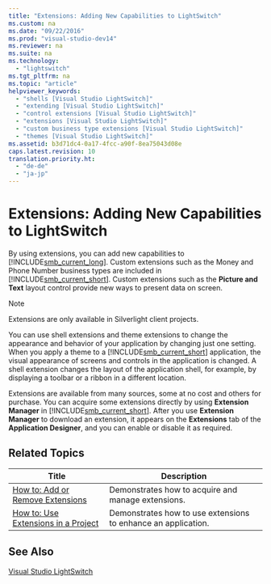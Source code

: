```yaml
---
title: "Extensions: Adding New Capabilities to LightSwitch"
ms.custom: na
ms.date: "09/22/2016"
ms.prod: "visual-studio-dev14"
ms.reviewer: na
ms.suite: na
ms.technology: 
  - "lightswitch"
ms.tgt_pltfrm: na
ms.topic: "article"
helpviewer_keywords: 
  - "shells [Visual Studio LightSwitch]"
  - "extending [Visual Studio LightSwitch]"
  - "control extensions [Visual Studio LightSwitch]"
  - "extensions [Visual Studio LightSwitch]"
  - "custom business type extensions [Visual Studio LightSwitch]"
  - "themes [Visual Studio LightSwitch]"
ms.assetid: b3d71dc4-0a17-4fcc-a90f-8ea75043d08e
caps.latest.revision: 10
translation.priority.ht: 
  - "de-de"
  - "ja-jp"
---
```

# Extensions: Adding New Capabilities to LightSwitch
By using extensions, you can add new capabilities to [!INCLUDE[smb_current_long](../VS_csharp/includes/smb_current_long_md.md)]. Custom extensions such as the Money and Phone Number business types are included in [!INCLUDE[smb_current_short](../VS_csharp/includes/smb_current_short_md.md)]. Custom extensions such as the **Picture and Text** layout control provide new ways to present data on screen.  
  
> [!NOTE]
>  Extensions are only available in Silverlight client projects.  
  
 You can use shell extensions and theme extensions to change the appearance and behavior of your application by changing just one setting. When you apply a theme to a [!INCLUDE[smb_current_short](../VS_csharp/includes/smb_current_short_md.md)] application, the visual appearance of screens and controls in the application is changed. A shell extension changes the layout of the application shell, for example, by displaying a toolbar or a ribbon in a different location.  
  
 Extensions are available from many sources, some at no cost and others for purchase. You can acquire some extensions directly by using **Extension Manager** in [!INCLUDE[smb_current_short](../VS_csharp/includes/smb_current_short_md.md)]. After you use **Extension Manager** to download an extension, it appears on the **Extensions** tab of the **Application Designer**, and you can enable or disable it as required.  
  
## Related Topics  
  
|Title|Description|  
|-----------|-----------------|  
|[How to: Add or Remove Extensions](../VS_csharp/how-to--add-or-remove-extensions.md)|Demonstrates how to acquire and manage extensions.|  
|[How to: Use Extensions in a Project](../VS_csharp/how-to--use-extensions-in-a-lightswitch-project.md)|Demonstrates how to use extensions to enhance an application.|  
  
## See Also  
 [Visual Studio LightSwitch](../VS_csharp/visual-studio-lightswitch.md)